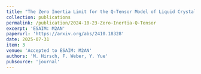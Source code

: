 ```yaml
---
title: "The Zero Inertia Limit for the Q-Tensor Model of Liquid Crystals: Analysis and Numerics"
collection: publications
permalink: /publication/2024-10-23-Zero-Inertia-Q-Tensor
excerpt: 'ESAIM: M2AN'
paperurl: 'https://arxiv.org/abs/2410.18328'
date: 2025-07-31
item: 3
venue: 'Accepted to ESAIM: M2AN'
authors: 'M. Hirsch, F. Weber, Y. Yue'
pubsource: 'journal'
---
```


